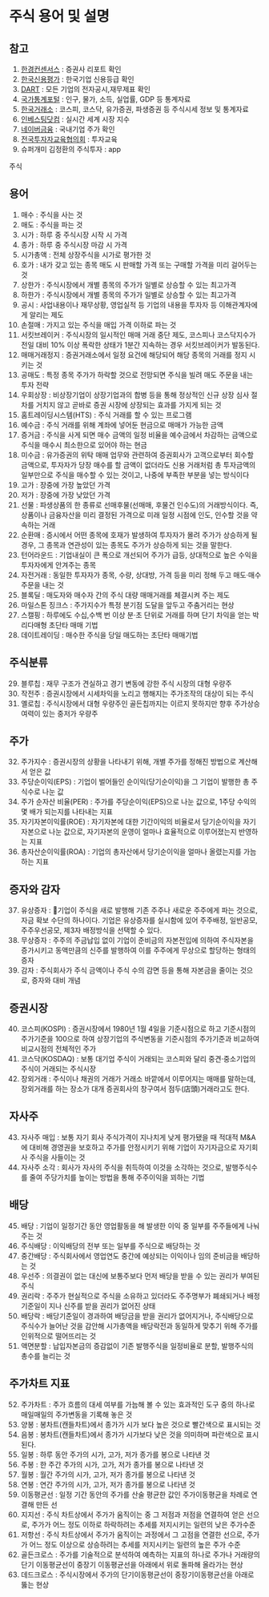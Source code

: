 # 주식 용어 및 설명

## 참고

1. [한경컨센서스](http://consensus.hankyung.com/) : 증권사 리포트 확인
2. [한국신용평가](https://www.kisrating.com/) : 한국기업 신용등급 확인
3. [DART](http://dart.fss.or.kr/) : 모든 기업의 전자공시,재무제표 확인
4. [국가통계포털](https://kosis.kr/index/index.do) : 인구, 물가, 소득, 실업률, GDP 등 통계자료
5. [한국거래소](http://www.krx.co.kr/main/main.jsp) : 코스피, 코스닥, 유가증권, 파생증권 등 주식시세 정보 및 통계자료
6. [인베스팅닷컴](https://kr.investing.com/) : 실시간 세계 시장 지수
7. [네이버금융](https://finance.naver.com/main/main.nhn) : 국내기업 주가 확인
8. [전국투자자교육협의회](https://www.kcie.or.kr/) : 투자교육
9. 슈퍼개미 김정환의 주식투자 : app

주식
## 용어
1. 매수 : 주식을 사는 것
2. 매도 : 주식을 파는 것
3. 시가 : 하루 중 주식시장 시작 시 가격
4. 종가 : 하루 중 주식시장 마감 시 가격
5. 시가총액 : 전체 상장주식을 시가로 평가한 것
6. 호가 : 내가 갖고 있는 종목 매도 시 판매할 가격 또는 구매할 가격을 미리 걸어두는 것
7. 상한가 : 주식시장에서 개별 종목의 주가가 일별로 상승할 수 있는 최고가격
8. 하한가 : 주식시장에서 개별 종목의 주가가 일별로 상승할 수 있는 최고가격
9. 공시 : 사업내용이나 재무상황, 영업실적 등 기업의 내용을 투자자 등 이해관계자에게 알리는 제도
10. 손절매 : 가지고 있는 주식을 매입 가격 이하로 파는 것
11. 서킷브레이커 : 주식시장의 일시적인 매매 거래 중단 제도, 코스피나 코스닥지수가 전일 대비 10% 이상 폭락한 상태가 1분간 지속하는 경우 서킷브레이커가 발동된다.
12. 매매거래정지 : 증권거래소에서 일정 요건에 해당되어 해당 종목의 거래를 정지 시키는 것
13. 공매도 : 특정 종목 주가가 하락할 것으로 전망되면 주식을 빌려 매도 주문을 내는 투자 전략
14. 우회상장 : 비상장기업이 상장기업과의 합병 등을 통해 정상적인 신규 상장 심사 절차를 거치지 않고 곧바로 증권 시장에 상장되는 효과를 가지게 되는 것
15. 홈트레이딩시스템(HTS) : 주식 거래를 할 수 있는 프로그램
16. 예수금 : 주식 거래를 위해 계좌에 넣어둔 현금으로 매매가 가능한 금액
17. 증거금 : 주식을 사게 되면 매수 금액의 일정 비율을 예수금에서 차감하는 금액으로 주식을 매수시 최소한으로 있어야 하는 현금
18. 미수금 : 유가증권의 위탁 매매 업무와 관련하여 증권회사가 고객으로부터 회수할 금액으로, 투자자가 당장 매수를 할 금액이 없더라도 신용 거래처럼 총 투자금액의 일부만으로 주식을 매수할 수 있는 것이고, 나중에 부족한 부분을 넣는 방식이다
19. 고가 : 장중에 가장 높았던 가격
20. 저가 : 장중에 가장 낮았던 가격
21. 선물 : 파생상품의 한 종류로 선매후물(선매매, 후물건 인수도)의 거래방식이다. 즉, 상품이나 금융자산을 미리 결정된 가격으로 미래 일정 시점에 인도, 인수할 것을 약속하는 거래
22. 순환매 : 증시에서 어떤 종목에 호재가 발생하여 투자자가 몰려 주가가 상승하게 될 경우, 그 종목과 연관성이 있는 종목도 주가가 상승하게 되는 것을 말한다.
23. 턴어라운드 : 기업내실이 큰 폭으로 개선되어 주가가 급등, 상대적으로 높은 수익을 투자자에게 안겨주는 종목
24. 자전거래 : 동일한 투자자가 종목, 수량, 상대방, 가격 등을 미리 정해 두고 매도·매수 주문을 내는 것
25. 블록딜 : 매도자와 매수자 간의 주식 대량 매매거래를 체결시켜 주는 제도
26. 마일스톤 징크스 : 주가지수가 특정 분기점 도달을 앞두고 주춤거리는 현상
27. 스캘핑 : 하루에도 수십,수백 번 이상 분·초 단위로 거래를 하며 단기 차익을 얻는 박리다매형 초단타 매매 기법
28. 데이트레이딩 : 매수한 주식을 당일 매도하는 초단타 매매기법

## 주식분류
29. 블루칩 : 재무 구조가 견실하고 경기 변동에 강한 주식 시장의 대형 우량주
30. 작전주 : 증권시장에서 시세차익을 노리고 행해지는 주가조작의 대상이 되는 주식
31. 옐로칩 : 주식시장에서 대형 우량주인 골든칩까지는 이르지 못하지만 향후 주가상승 여력이 있는 중저가 우량주

## 주가
32. 주가지수 : 증권시장의 상황을 나타내기 위해, 개별 주가를 정해진 방법으로 계산해서 얻은 값
33. 주당순이익(EPS) : 기업이 벌어들인 순이익(당기순이익)을 그 기업이 발행한 총 주식수로 나눈 값
34. 주가 순자산 비율(PER) : 주가를 주당순이익(EPS)으로 나눈 값으로, 1주당 수익의 몇 배가 되는지를 나타내는 지표
35. 자기자본이익률(ROE) : 자기자본에 대한 기간이익의 비율로서 당기순이익을 자기자본으로 나눈 값으로, 자기자본의 운영이 얼마나 효율적으로 이루어졌는지 반영하는 지표
36. 총자산순이익률(ROA) : 기업의 총자산에서 당기순이익을 얼마나 올렸는지를 가늠하는 지표
## 증자와 감자
37. 유상증자 : 기업이 주식을 새로 발행해 기존 주주나 새로운 주주에게 파는 것으로, 자금 확보 수단의 하나이다. 기업은 유상증자를 실시함에 있어 주주배정, 일반공모, 주주우선공모, 제3자 배정방식을 선택할 수 있다.
38. 무상증자 : 주주의 주금납입 없이 기업이 준비금의 자본전입에 의하여 주식자본을 증가시키고 동액만큼의 신주를 발행하여 이를 주주에게 무상으로 할당하는 형태의 증자
39. 감자 : 주식회사가 주식 금액이나 주식 수의 감면 등을 통해 자본금을 줄이는 것으로, 증자와 대비 개념
## 증권시장
40. 코스피(KOSPI) : 증권시장에서 1980년 1월 4일을 기준시점으로 하고 기준시점의 주가기준을 100으로 하여 상장기업의 주식변동을 기준시점의 주가기준과 비교하여 비교시점의 전체적인 주가
41. 코스닥(KOSDAQ) : 보통 대기업 주식이 거래되는 코스피와 달리 중견·중소기업의 주식이 거래되는 주식시장
42. 장외거래 : 주식이나 채권의 거래가 거래소 바깥에서 이루어지는 매매를 말하는데, 장외거래를 하는 장소가 대개 증권회사의 창구여서 점두(店頭)거래라고도 한다.
## 자사주
43. 자사주 매입 : 보통 자기 회사 주식가격이 지나치게 낮게 평가됐을 때 적대적 M&A에 대비해 경영권을 보호하고 주가를 안정시키기 위해 기업이 자기자금으로 자기회사 주식을 사들이는 것
44. 자사주 소각 : 회사가 자사의 주식을 취득하여 이것을 소각하는 것으로, 발행주식수를 줄여 주당가치를 높이는 방법을 통해 주주이익을 꾀하는 기법

## 배당
45. 배당 : 기업이 일정기간 동안 영업활동을 해 발생한 이익 중 일부를 주주들에게 나눠 주는 것
46. 주식배당 : 이익배당의 전부 또는 일부를 주식으로 배당하는 것
47. 중간배당 : 주식회사에서 영업연도 중간에 예상되는 이익이나 임의 준비금을 배당하는 것
48. 우선주 : 의결권이 없는 대신에 보통주보다 먼저 배당을 받을 수 있는 권리가 부여된 주식
49. 권리락 : 주주가 현실적으로 주식을 소유하고 있더라도 주주명부가 폐쇄되거나 배정기준일이 지나 신주를 받을 권리가 없어진 상태
50. 배당락 : 배당기준일이 경과하여 배당금을 받을 권리가 없어지거나, 주식배당으로 주식수가 늘어난 것을 감안해 시가총액을 배당락전과 동일하게 맞추기 위해 주가를 인위적으로 떨어뜨리는 것
51. 액면분할 : 납입자본금의 증감없이 기존 발행주식을 일정비율로 분할, 발행주식의 총수를 늘리는 것

## 주가차트 지표
52. 주가차트 : 주가 흐름의 대세 여부를 가늠해 볼 수 있는 효과적인 도구 중의 하나로 매일매일의 주가변동을 기록해 놓은 것
53. 양봉 : 봉차트(캔들차트)에서 종가가 시가 보다 높은 것으로 빨간색으로 표시되는 것
54. 음봉 : 봉차트(캔들차트)에서 종가가 시가보다 낮은 것을 의미하며 파란색으로 표시된다.
55. 일봉 : 하루 동안 주가의 시가, 고가, 저가 종가를 봉으로 나타낸 것
56. 주봉 : 한 주간 주가의 시가, 고가, 저가 종가를 봉으로 나타낸 것
57. 월봉 : 월간 주가의 시가, 고가, 저가 종가를 봉으로 나타낸 것
58. 연봉 : 연간 주가의 시가, 고가, 저가 종가를 봉으로 나타낸 것
59. 이동평균선 : 일정 기간 동안의 주가를 산술 평균한 값인 주가이동평균을 차례로 연결해 만든 선
60. 지지선 : 주식 차트상에서 주가가 움직이는 중 그 저점과 저점을 연결하여 얻은 선으로, 주가가 어느 정도 이하로 하락하려는 추세를 저지시키는 일련의 낮은 주가수준
61. 저항선 : 주식 차트상에서 주가가 움직이는 과정에서 그 고점을 연결한 선으로, 주가가 어느 정도 이상으로 상승하려는 추세를 저지시키는 일련의 높은 주가 수준
62. 골든크로스 : 주가를 기술적으로 분석하여 예측하는 지표의 하나로 주가나 거래량의 단기 이동평균선이 중장기 이동평균선을 아래에서 위로 돌파해 올라가는 현상
63. 데드크로스 : 주식시장에서 주가의 단기이동평균선이 중장기이동평균선을 아래로 뚫는 현상












